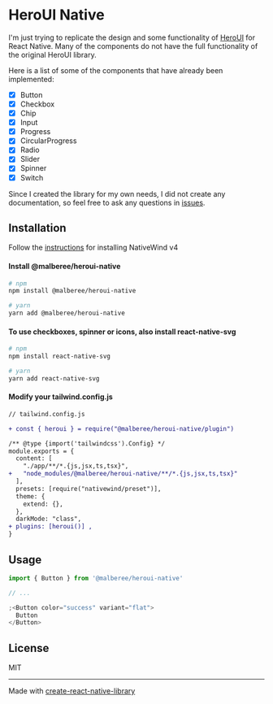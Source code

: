 # HeroUI Native

I'm just trying to replicate the design and some functionality of [HeroUI](https://github.com/heroui-inc/heroui) for React Native.
Many of the components do not have the full functionality of the original HeroUI library.

Here is a list of some of the components that have already been implemented:

- [x] Button
- [x] Checkbox
- [x] Chip
- [x] Input
- [x] Progress
- [x] CircularProgress
- [x] Radio
- [x] Slider
- [x] Spinner
- [x] Switch

Since I created the library for my own needs, I did not create any documentation, so feel free to ask any questions in [issues](https://github.com/Malberee/heroui-native/issues).

## Installation

Follow the [instructions](https://www.nativewind.dev/docs/getting-started/installation) for installing NativeWind v4

#### Install @malberee/heroui-native

```sh
# npm
npm install @malberee/heroui-native

# yarn
yarn add @malberee/heroui-native
```

#### To use checkboxes, spinner or icons, also install react-native-svg

```sh
# npm
npm install react-native-svg

# yarn
yarn add react-native-svg
```

#### Modify your tailwind.config.js

```diff
// tailwind.config.js

+ const { heroui } = require("@malberee/heroui-native/plugin")

/** @type {import('tailwindcss').Config} */
module.exports = {
  content: [
    "./app/**/*.{js,jsx,ts,tsx}",
+   "node_modules/@malberee/heroui-native/**/*.{js,jsx,ts,tsx}"
  ],
  presets: [require("nativewind/preset")],
  theme: {
    extend: {},
  },
  darkMode: "class",
+ plugins: [heroui()] ,
}
```

## Usage

```js
import { Button } from '@malberee/heroui-native'

// ...

;<Button color="success" variant="flat">
  Button
</Button>
```

## License

MIT

---

Made with [create-react-native-library](https://github.com/callstack/react-native-builder-bob)
